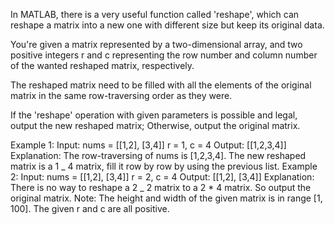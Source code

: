 In MATLAB, there is a very useful function called 'reshape', which can reshape a matrix into a new one with different size but keep its original data.

You're given a matrix represented by a two-dimensional array, and two positive integers r and c representing the row number and column number of the wanted reshaped matrix, respectively.

The reshaped matrix need to be filled with all the elements of the original matrix in the same row-traversing order as they were.

If the 'reshape' operation with given parameters is possible and legal, output the new reshaped matrix; Otherwise, output the original matrix.

Example 1:
Input:
nums =
[[1,2],
[3,4]]
r = 1, c = 4
Output:
[[1,2,3,4]]
Explanation:
The row-traversing of nums is [1,2,3,4]. The new reshaped matrix is a 1 _ 4 matrix, fill it row by row by using the previous list.
Example 2:
Input:
nums =
[[1,2],
[3,4]]
r = 2, c = 4
Output:
[[1,2],
[3,4]]
Explanation:
There is no way to reshape a 2 _ 2 matrix to a 2 \* 4 matrix. So output the original matrix.
Note:
The height and width of the given matrix is in range [1, 100].
The given r and c are all positive.
